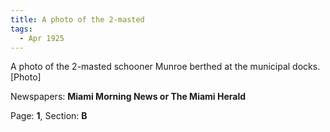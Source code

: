 ```yaml
---  
title: A photo of the 2-masted  
tags:  
  - Apr 1925  
---  
```

  
A photo of the 2-masted schooner Munroe berthed at the municipal docks. [Photo]  
  
Newspapers: **Miami Morning News or The Miami Herald**  
  
Page: **1**, Section: **B** 
